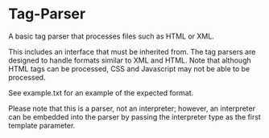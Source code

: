 Tag-Parser
==========

A basic tag parser that processes files such as HTML or XML.


This includes an interface that must be inherited from. The tag parsers are
designed to handle formats similar to XML and HTML. Note that although HTML tags
can be processed, CSS and Javascript may not be able to be processed.

See example.txt for an example of the expected format.


Please note that this is a parser, not an interpreter; however, an interpreter can be embedded into
the parser by passing the interpreter type as the first template parameter.

